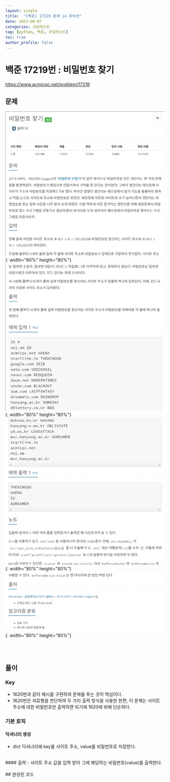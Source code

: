 ```yaml
---
layout: single
title:  "[백준] 17219 문제 in 파이썬"
date: 2023-08-07
categories: 코딩테스트
tag: [python, 백준, 코딩테스트]
toc: true
author_profile: false
---
```


# 백준 17219번 : 비밀번호 찾기
<a href="https://www.acmicpc.net/problem/17219">https://www.acmicpc.net/problem/17219</a>
## 문제
![1](/images/baekjoon/0807/17219/1.jpg){: width="80%" height="80%"}
![2](/images/baekjoon/0807/17219/2.jpg){: width="80%" height="80%"}
![3](/images/baekjoon/0807/17219/3.jpg){: width="80%" height="80%"}
![4](/images/baekjoon/0807/17219/4.jpg){: width="80%" height="80%"}

<br><br>

## 풀이
### Key
- 1620번과 같이 해시를 구현하여 문제를 푸는 것이 핵심이다.
- 1620번은 자료형을 판단하여 두 가지 출력 방식을 사용한 한편, 이 문제는 사이트 주소에 대한 비밀번호만 출력하면 되기에 1620에 비해 단순하다.

### 기본 로직
#### 딕셔너리 생성
- dict 딕셔너리에 key를 사이트 주소, value를 비밀번호로 저장한다.
<br>
#### 출력
- 사이트 주소 값을 입력 받아 그에 해당하는 비밀번호(value)를 출력한다.
<br><br>
## 완성된 코드
<script src="https://gist.github.com/BEANyyy/7c4aefa0f31786ca4a3e635392a1bb84.js"></script>